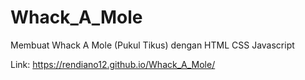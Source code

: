 # Whack_A_Mole
Membuat Whack A Mole (Pukul Tikus) dengan HTML CSS Javascript

Link: https://rendiano12.github.io/Whack_A_Mole/
